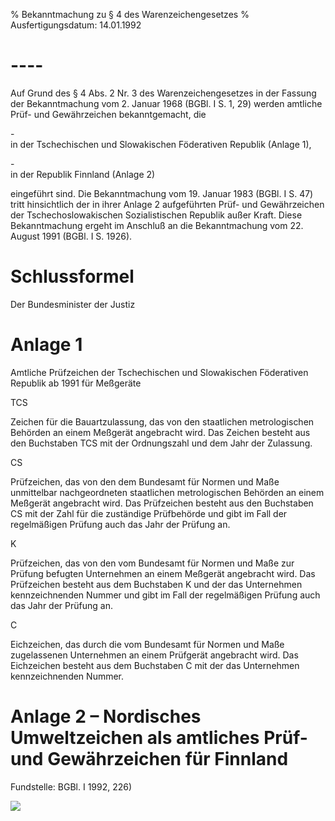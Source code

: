 % Bekanntmachung zu § 4 des Warenzeichengesetzes
% Ausfertigungsdatum: 14.01.1992
 
# ----

Auf Grund des § 4 Abs. 2 Nr. 3 des Warenzeichengesetzes in der Fassung der Bekanntmachung vom 2. Januar 1968 (BGBl. I S. 1, 29) werden amtliche Prüf- und Gewährzeichen bekanntgemacht, die

\-  
in der Tschechischen und Slowakischen Föderativen Republik (Anlage 1),

\-  
in der Republik Finnland (Anlage 2)

eingeführt sind. Die Bekanntmachung vom 19. Januar 1983 (BGBl. I S. 47) tritt hinsichtlich der in ihrer Anlage 2 aufgeführten Prüf- und Gewährzeichen der Tschechoslowakischen Sozialistischen Republik außer Kraft. Diese Bekanntmachung ergeht im Anschluß an die Bekanntmachung vom 22. August 1991 (BGBl. I S. 1926).

# Schlussformel

Der Bundesminister der Justiz

# Anlage 1

Amtliche Prüfzeichen der Tschechischen und Slowakischen Föderativen Republik ab 1991 für Meßgeräte

  
  
  
  
  
  
TCS

Zeichen für die Bauartzulassung, das von den staatlichen metrologischen Behörden an einem Meßgerät angebracht wird. Das Zeichen besteht aus den Buchstaben TCS mit der Ordnungszahl und dem Jahr der Zulassung.

  
  
  
  
  
  
CS

Prüfzeichen, das von den dem Bundesamt für Normen und Maße unmittelbar nachgeordneten staatlichen metrologischen Behörden an einem Meßgerät angebracht wird. Das Prüfzeichen besteht aus den Buchstaben CS mit der Zahl für die zuständige Prüfbehörde und gibt im Fall der regelmäßigen Prüfung auch das Jahr der Prüfung an.

  
  
  
  
  
  
K

Prüfzeichen, das von den vom Bundesamt für Normen und Maße zur Prüfung befugten Unternehmen an einem Meßgerät angebracht wird. Das Prüfzeichen besteht aus dem Buchstaben K und der das Unternehmen kennzeichnenden Nummer und gibt im Fall der regelmäßigen Prüfung auch das Jahr der Prüfung an.

  
  
  
  
  
  
C

Eichzeichen, das durch die vom Bundesamt für Normen und Maße zugelassenen Unternehmen an einem Prüfgerät angebracht wird. Das Eichzeichen besteht aus dem Buchstaben C mit der das Unternehmen kennzeichnenden Nummer.

# Anlage 2 – Nordisches Umweltzeichen als amtliches Prüf- und Gewährzeichen für Finnland

Fundstelle: BGBl. I 1992, 226)

  
  
![](https://www.gesetze-im-internet.de/normengrafiken/bgbl1_1992/j0226_0010.jpg)  
  
